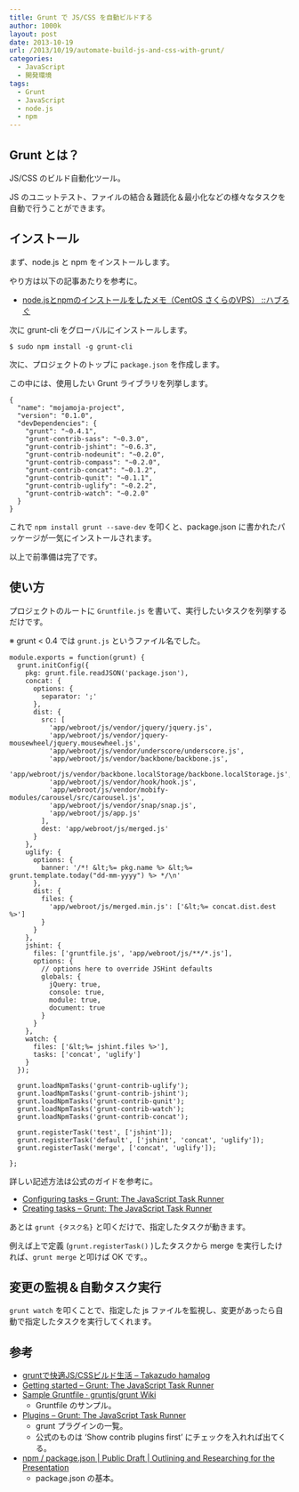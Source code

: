 ```yaml
---
title: Grunt で JS/CSS を自動ビルドする
author: 1000k
layout: post
date: 2013-10-19
url: /2013/10/19/automate-build-js-and-css-with-grunt/
categories:
  - JavaScript
  - 開発環境
tags:
  - Grunt
  - JavaScript
  - node.js
  - npm
---
```

## Grunt とは？

JS/CSS のビルド自動化ツール。

JS のユニットテスト、ファイルの結合＆難読化＆最小化などの様々なタスクを自動で行うことができます。

## インストール

まず、node.js と npm をインストールします。

やり方は以下の記事あたりを参考に。

  * <a href="http://havelog.ayumusato.com/develop/javascript/e210-install_nodejs_and_npm.html" onclick="_gaq.push(['_trackEvent', 'outbound-article', 'http://havelog.ayumusato.com/develop/javascript/e210-install_nodejs_and_npm.html', 'node.jsとnpmのインストールをしたメモ（CentOS さくらのVPS） ::ハブろぐ']);" >node.jsとnpmのインストールをしたメモ（CentOS さくらのVPS） ::ハブろぐ</a>

次に grunt-cli をグローバルにインストールします。

```
$ sudo npm install -g grunt-cli
```


次に、プロジェクトのトップに `package.json` を作成します。

この中には、使用したい Grunt ライブラリを列挙します。

```
{
  "name": "mojamoja-project",
  "version": "0.1.0",
  "devDependencies": {
    "grunt": "~0.4.1",
    "grunt-contrib-sass": "~0.3.0",
    "grunt-contrib-jshint": "~0.6.3",
    "grunt-contrib-nodeunit": "~0.2.0",
    "grunt-contrib-compass": "~0.2.0",
    "grunt-contrib-concat": "~0.1.2",
    "grunt-contrib-qunit": "~0.1.1",
    "grunt-contrib-uglify": "~0.2.2",
    "grunt-contrib-watch": "~0.2.0"
  }
}
```


これで `npm install grunt --save-dev` を叩くと、package.json に書かれたパッケージが一気にインストールされます。

以上で前準備は完了です。

## 使い方

プロジェクトのルートに `Gruntfile.js` を書いて、実行したいタスクを列挙するだけです。

※ grunt < 0.4 では `grunt.js` というファイル名でした。

```
module.exports = function(grunt) {
  grunt.initConfig({
    pkg: grunt.file.readJSON('package.json'),
    concat: {
      options: {
        separator: ';'
      },
      dist: {
        src: [
          'app/webroot/js/vendor/jquery/jquery.js',
          'app/webroot/js/vendor/jquery-mousewheel/jquery.mousewheel.js',
          'app/webroot/js/vendor/underscore/underscore.js',
          'app/webroot/js/vendor/backbone/backbone.js',
          'app/webroot/js/vendor/backbone.localStorage/backbone.localStorage.js',
          'app/webroot/js/vendor/hook/hook.js',
          'app/webroot/js/vendor/mobify-modules/carousel/src/carousel.js',
          'app/webroot/js/vendor/snap/snap.js',
          'app/webroot/js/app.js'
        ],
        dest: 'app/webroot/js/merged.js'
      }
    },
    uglify: {
      options: {
        banner: '/*! &lt;%= pkg.name %> &lt;%= grunt.template.today("dd-mm-yyyy") %> */\n'
      },
      dist: {
        files: {
          'app/webroot/js/merged.min.js': ['&lt;%= concat.dist.dest %>']
        }
      }
    },
    jshint: {
      files: ['gruntfile.js', 'app/webroot/js/**/*.js'],
      options: {
        // options here to override JSHint defaults
        globals: {
          jQuery: true,
          console: true,
          module: true,
          document: true
        }
      }
    },
    watch: {
      files: ['&lt;%= jshint.files %>'],
      tasks: ['concat', 'uglify']
    }
  });

  grunt.loadNpmTasks('grunt-contrib-uglify');
  grunt.loadNpmTasks('grunt-contrib-jshint');
  grunt.loadNpmTasks('grunt-contrib-qunit');
  grunt.loadNpmTasks('grunt-contrib-watch');
  grunt.loadNpmTasks('grunt-contrib-concat');

  grunt.registerTask('test', ['jshint']);
  grunt.registerTask('default', ['jshint', 'concat', 'uglify']);
  grunt.registerTask('merge', ['concat', 'uglify']);

};
```


詳しい記述方法は公式のガイドを参考に。

  * <a href="http://gruntjs.com/configuring-tasks" onclick="_gaq.push(['_trackEvent', 'outbound-article', 'http://gruntjs.com/configuring-tasks', 'Configuring tasks &#8211; Grunt: The JavaScript Task Runner']);" >Configuring tasks &#8211; Grunt: The JavaScript Task Runner</a>
  * <a href="http://gruntjs.com/creating-tasks" onclick="_gaq.push(['_trackEvent', 'outbound-article', 'http://gruntjs.com/creating-tasks', 'Creating tasks &#8211; Grunt: The JavaScript Task Runner']);" >Creating tasks &#8211; Grunt: The JavaScript Task Runner</a>

あとは `grunt {タスク名}` と叩くだけで、指定したタスクが動きます。

例えば上で定義 (`grunt.registerTask()` )したタスクから merge を実行したければ、`grunt merge` と叩けば OK です。。

## 変更の監視＆自動タスク実行

`grunt watch` を叩くことで、指定した js ファイルを監視し、変更があったら自動で指定したタスクを実行してくれます。

## 参考

  * <a href="http://hamalog.tumblr.com/post/18137176043/grunt-js-css" onclick="_gaq.push(['_trackEvent', 'outbound-article', 'http://hamalog.tumblr.com/post/18137176043/grunt-js-css', 'gruntで快適JS/CSSビルド生活 &#8211; Takazudo hamalog']);" >gruntで快適JS/CSSビルド生活 &#8211; Takazudo hamalog</a>
  * <a href="http://gruntjs.com/getting-started" onclick="_gaq.push(['_trackEvent', 'outbound-article', 'http://gruntjs.com/getting-started', 'Getting started &#8211; Grunt: The JavaScript Task Runner']);" >Getting started &#8211; Grunt: The JavaScript Task Runner</a>
  * <a href="https://github.com/gruntjs/grunt/wiki/Sample-Gruntfile" onclick="_gaq.push(['_trackEvent', 'outbound-article', 'https://github.com/gruntjs/grunt/wiki/Sample-Gruntfile', 'Sample Gruntfile · gruntjs/grunt Wiki']);" >Sample Gruntfile · gruntjs/grunt Wiki</a>
      * Gruntfile のサンプル。
  * <a href="http://gruntjs.com/plugins/" onclick="_gaq.push(['_trackEvent', 'outbound-article', 'http://gruntjs.com/plugins/', 'Plugins &#8211; Grunt: The JavaScript Task Runner']);" >Plugins &#8211; Grunt: The JavaScript Task Runner</a>
      * grunt プラグインの一覧。
      * 公式のものは &#8216;Show contrib plugins first&#8217; にチェックを入れれば出てくる。
  * <a href="http://publicdraft.studiomohawk.com/2012/12/16/npm-and-package.json/" onclick="_gaq.push(['_trackEvent', 'outbound-article', 'http://publicdraft.studiomohawk.com/2012/12/16/npm-and-package.json/', 'npm / package.json | Public Draft | Outlining and Researching for the Presentation']);" >npm / package.json | Public Draft | Outlining and Researching for the Presentation</a>
      * package.json の基本。
